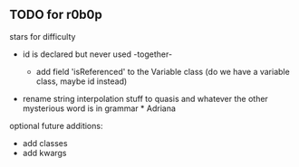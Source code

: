 ## TODO for r0b0p

stars for difficulty

- id is declared but never used -together-

  - add field 'isReferenced' to the Variable class (do we have a variable class, maybe id instead)

- rename string interpolation stuff to quasis and whatever the other mysterious word is in grammar \* Adriana

optional future additions:

- add classes
- add kwargs
